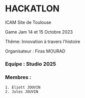 # HACKATLON

ICAM Site de Toulouse

Game Jam 14 et 15 Octobre 2023

Thême: Innovation à travers l'histoire

Organisateur : Firas MOURAD

### Equipe : Studio 2025
### Membres :
    1. Eliott JOUVIN
    2. Jules JOUVIN

